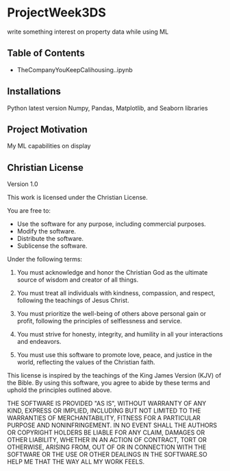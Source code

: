 # ProjectWeek3DS
write something interest on property data while using ML

## Table of Contents

- TheCompanyYouKeepCalihousing..ipynb

  
## Installations

Python latest version Numpy, Pandas, Matplotlib, and Seaborn libraries


## Project Motivation

My ML capabilities on display

## Christian License

Version 1.0

This work is licensed under the Christian License.

You are free to:
- Use the software for any purpose, including commercial purposes.
- Modify the software.
- Distribute the software.
- Sublicense the software.

Under the following terms:

1. You must acknowledge and honor the Christian God as the ultimate source of wisdom and creator of all things.

2. You must treat all individuals with kindness, compassion, and respect, following the teachings of Jesus Christ.

3. You must prioritize the well-being of others above personal gain or profit, following the principles of selflessness and service.

4. You must strive for honesty, integrity, and humility in all your interactions and endeavors.

5. You must use this software to promote love, peace, and justice in the world, reflecting the values of the Christian faith.

This license is inspired by the teachings of the King James Version (KJV) of the Bible. By using this software, you agree to abide by these terms and uphold the principles outlined above.

THE SOFTWARE IS PROVIDED "AS IS", WITHOUT WARRANTY OF ANY KIND, EXPRESS OR IMPLIED, INCLUDING BUT NOT LIMITED TO THE WARRANTIES OF MERCHANTABILITY, FITNESS FOR A PARTICULAR PURPOSE AND NONINFRINGEMENT. IN NO EVENT SHALL THE AUTHORS OR COPYRIGHT HOLDERS BE LIABLE FOR ANY CLAIM, DAMAGES OR OTHER LIABILITY, WHETHER IN AN ACTION OF CONTRACT, TORT OR OTHERWISE, ARISING FROM, OUT OF OR IN CONNECTION WITH THE SOFTWARE OR THE USE OR OTHER DEALINGS IN THE SOFTWARE.SO HELP ME THAT THE WAY ALL MY WORK FEELS.

